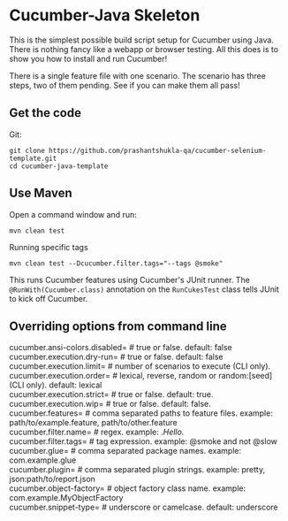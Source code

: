 # Cucumber-Java Skeleton


This is the simplest possible build script setup for Cucumber using Java.
There is nothing fancy like a webapp or browser testing. All this does is to show you how
to install and run Cucumber!

There is a single feature file with one scenario. The scenario has three steps, two of them pending. See if you can make them all pass!

## Get the code

Git:

    git clone https://github.com/prashantshukla-qa/cucumber-selenium-template.git
    cd cucumber-java-template

## Use Maven

Open a command window and run:

    mvn clean test

Running specific tags

    mvn clean test --Dcucumber.filter.tags="--tags @smoke"

This runs Cucumber features using Cucumber's JUnit runner. The `@RunWith(Cucumber.class)` annotation on the `RunCukesTest`
class tells JUnit to kick off Cucumber.

## Overriding options from command line

cucumber.ansi-colors.disabled=  # true or false. default: false  
cucumber.execution.dry-run=     # true or false. default: false  
cucumber.execution.limit=       # number of scenarios to execute (CLI only).  
cucumber.execution.order=       # lexical, reverse, random or random:[seed] (CLI only). default: lexical  
cucumber.execution.strict=      # true or false. default: true.  
cucumber.execution.wip=         # true or false. default: false.  
cucumber.features=              # comma separated paths to feature files. example: path/to/example.feature, path/to/other.feature  
cucumber.filter.name=           # regex. example: .*Hello.*  
cucumber.filter.tags=           # tag expression. example: @smoke and not @slow  
cucumber.glue=                  # comma separated package names. example: com.example.glue  
cucumber.plugin=                # comma separated plugin strings. example: pretty, json:path/to/report.json  
cucumber.object-factory=        # object factory class name. example: com.example.MyObjectFactory  
cucumber.snippet-type=          # underscore or camelcase. default: underscore  